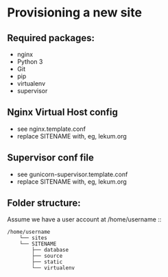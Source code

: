Provisioning a new site
=======================

## Required packages:

* nginx
* Python 3
* Git
* pip
* virtualenv
* supervisor

## Nginx Virtual Host config

* see nginx.template.conf
* replace SITENAME with, eg, lekum.org 

## Supervisor conf file

* see gunicorn-supervisor.template.conf
* replace SITENAME with, eg, lekum.org 

## Folder structure:
Assume we have a user account at /home/username ::

	/home/username
	    └── sites
		└── SITENAME
		    ├── database
		    ├── source
		    ├── static
		    └── virtualenv
